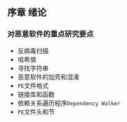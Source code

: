 ## 序章 绪论

### 对恶意软件的重点研究要点

- 反病毒扫描
- 哈希值
- 寻找字符串
- 恶意软件的加壳和混淆
- `PE`文件格式
- 链接库和函数
- 依赖关系遍历程序`Dependency Walker`
- `PE`文件头和节